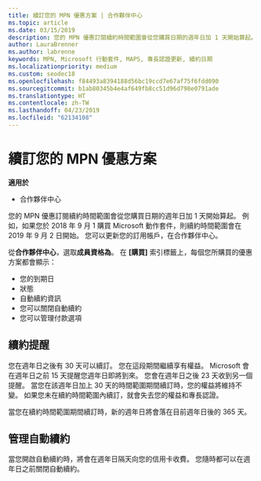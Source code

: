 ```yaml
---
title: 續訂您的 MPN 優惠方案 | 合作夥伴中心
ms.topic: article
ms.date: 03/15/2019
description: 您的 MPN 優惠訂閱續約時間範圍會從您購買日期的週年日加 1 天開始算起。
author: LauraBrenner
ms.author: labrenne
keywords: MPN, Microsoft 行動套件, MAPS, 專長認證更新, 續約日期
ms.localizationpriority: medium
ms.custom: seodec18
ms.openlocfilehash: f84493a8394188d56bc19ccd7e67af75f6fdd090
ms.sourcegitcommit: b1ab80345b4e4af649fb8cc51d96d798e0791ade
ms.translationtype: HT
ms.contentlocale: zh-TW
ms.lasthandoff: 04/23/2019
ms.locfileid: "62134108"
---
```

# <a name="renew-your-mpn-offers"></a>續訂您的 MPN 優惠方案

**適用於**

- 合作夥伴中心

您的 MPN 優惠訂閱續約時間範圍會從您購買日期的週年日加 1 天開始算起。 例如，如果您於 2018 年 9 月 1 購買 Microsoft 動作套件，則續約時間範圍會在 2019 年 9 月 2 日開始。 您可以更新您的訂用帳戶，在合作夥伴中心。

從**合作夥伴中心**，選取**成員資格為**。
在 **\[購買\]** 索引標籤上，每個您所購買的優惠方案都會顯示：

- 您的到期日
- 狀態
- 自動續約資訊
- 您可以關閉自動續約
- 您可以管理付款選項

## <a name="renewal-reminders"></a>續約提醒

您在週年日之後有 30 天可以續訂。 您在這段期間繼續享有權益。 Microsoft 會在週年日之前 15 天提醒您週年日即將到來。 您會在週年日之後 23 天收到另一個提醒。 當您在該週年日加上 30 天的時間範圍期間續訂時，您的權益將維持不變。 如果您未在續約時間範圍內續訂，就會失去您的權益和專長認證。

當您在續約時間範圍期間續訂時，新的週年日將會落在目前週年日後的 365 天。

## <a name="manage-auto-renewal"></a>管理自動續約

當您開啟自動續約時，將會在週年日隔天向您的信用卡收費。 您隨時都可以在週年日之前關閉自動續約。